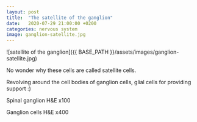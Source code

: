 ```yaml
---
layout: post
title:  "The satellite of the ganglion"
date:   2020-07-29 21:00:00 +0200
categories: nervous system
image: ganglion-satellite.jpg
---
```


![satellite of the ganglion]({{ BASE_PATH }}/assets/images/ganglion-satellite.jpg)

No wonder why these cells are called satellite cells. 


Revolving around the cell bodies of ganglion cells, glial cells for providing support :)


Spinal ganglion H&E x100

Ganglion cells H&E x400

